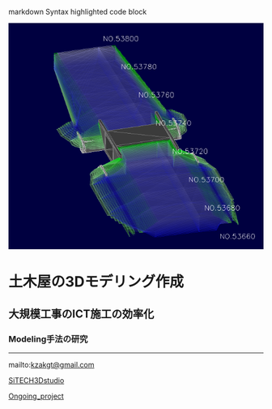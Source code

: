 
markdown
Syntax highlighted code block

![img](assets/images/3D-data.png)

# 土木屋の3Dモデリング作成


## 大規模工事のICT施工の効率化
### Modeling手法の研究

---



mailto:kzakgt@gmail.com

[SiTECH3Dstudio](about.md)

[Ongoing_project](in_progress1.md)
